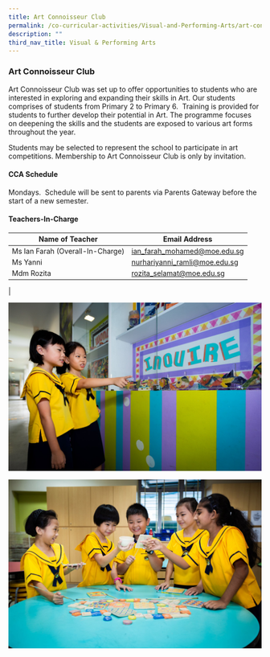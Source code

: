 ```yaml
---
title: Art Connoisseur Club
permalink: /co-curricular-activities/Visual-and-Performing-Arts/art-connoisseur-club/
description: ""
third_nav_title: Visual & Performing Arts
---
```

### Art Connoisseur Club

Art Connoisseur Club was set up to offer opportunities to students who are interested in exploring and expanding their skills in Art. Our students comprises of students from Primary 2 to Primary 6.  Training is provided for students to further develop their potential in Art. The programme focuses on deepening the skills and the students are exposed to various art forms throughout the year.

Students may be selected to represent the school to participate in art competitions. Membership to Art Connoisseur Club is only by invitation.

#### CCA Schedule
Mondays.  Schedule will be sent to parents via Parents Gateway before the start of a new semester.

#### Teachers-In-Charge

| Name of Teacher | Email Address |
|---|---|
| Ms Ian Farah (Overall-In-Charge) | [ian_farah_mohamed@moe.edu.sg](ian_farah_mohamed@moe.edu.sg) |
| Ms Yanni   | [nurhariyanni_ramli@moe.edu.sg](nurhariyanni_ramli@moe.edu.sg)  |
| Mdm Rozita  | [rozita_selamat@moe.edu.sg](rozita_selamat@moe.edu.sg)  |
|

![](/images/art%20club%201.jpg)

![](/images/art%20club%202.jpg)